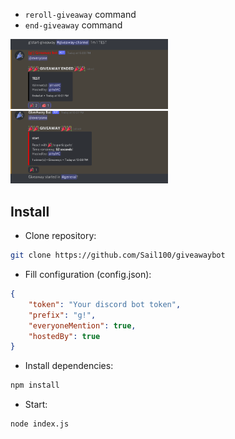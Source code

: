 * `reroll-giveaway` command
* `end-giveaway` command

<img src='./examples/Screenshot 2021-06-23 10.02.03 PM.png' style="width: 50%;"></img>
<img src='./examples/Screenshot 2021-06-23 10.07.46 PM.png' style="width: 50%;"></img>

## Install

* Clone repository:
```sh
git clone https://github.com/Sail100/giveawaybot
```

* Fill configuration (config.json):
```json
{
    "token": "Your discord bot token",
    "prefix": "g!",
    "everyoneMention": true,
    "hostedBy": true
}
```

* Install dependencies:
```sh
npm install
```

* Start:
```sh
node index.js
```
